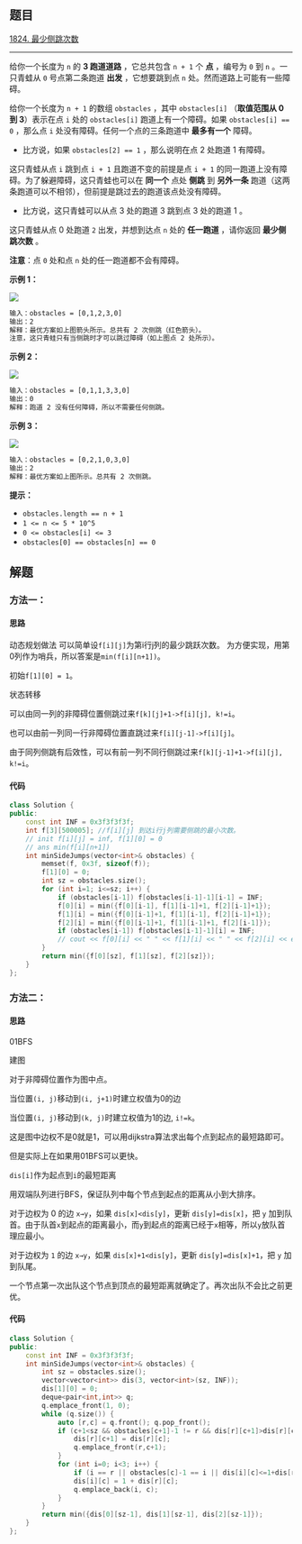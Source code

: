 ## 题目

[1824. 最少侧跳次数](https://leetcode.cn/problems/minimum-sideway-jumps/)

---

给你一个长度为 `n` 的 **3 跑道道路** ，它总共包含 `n + 1` 个 **点** ，编号为 `0` 到 `n` 。一只青蛙从 `0` 号点第二条跑道 **出发** ，它想要跳到点 `n` 处。然而道路上可能有一些障碍。

给你一个长度为 `n + 1` 的数组 `obstacles` ，其中 `obstacles[i]` （**取值范围从 0 到 3**）表示在点 `i` 处的 `obstacles[i]` 跑道上有一个障碍。如果 `obstacles[i] == 0` ，那么点 `i` 处没有障碍。任何一个点的三条跑道中 **最多有一个** 障碍。

-   比方说，如果 `obstacles[2] == 1` ，那么说明在点 2 处跑道 1 有障碍。

这只青蛙从点 `i` 跳到点 `i + 1` 且跑道不变的前提是点 `i + 1` 的同一跑道上没有障碍。为了躲避障碍，这只青蛙也可以在 **同一个** 点处 **侧跳** 到 **另外一条** 跑道（这两条跑道可以不相邻），但前提是跳过去的跑道该点处没有障碍。

-   比方说，这只青蛙可以从点 3 处的跑道 3 跳到点 3 处的跑道 1 。

这只青蛙从点 0 处跑道 `2` 出发，并想到达点 `n` 处的 **任一跑道** ，请你返回 **最少侧跳次数** 。

**注意**：点 `0` 处和点 `n` 处的任一跑道都不会有障碍。

  

**示例 1：**

![](https://assets.leetcode.com/uploads/2021/03/25/ic234-q3-ex1.png)
```txt
输入：obstacles = [0,1,2,3,0]
输出：2 
解释：最优方案如上图箭头所示。总共有 2 次侧跳（红色箭头）。
注意，这只青蛙只有当侧跳时才可以跳过障碍（如上图点 2 处所示）。
```

**示例 2：**

![](https://assets.leetcode.com/uploads/2021/03/25/ic234-q3-ex2.png)
```txt
输入：obstacles = [0,1,1,3,3,0]
输出：0
解释：跑道 2 没有任何障碍，所以不需要任何侧跳。
```

**示例 3：**

![](https://assets.leetcode.com/uploads/2021/03/25/ic234-q3-ex3.png)
```txt
输入：obstacles = [0,2,1,0,3,0]
输出：2
解释：最优方案如上图所示。总共有 2 次侧跳。
```
  

**提示：**

-   `obstacles.length == n + 1`
-   `1 <= n <= 5 * 10^5`
-   `0 <= obstacles[i] <= 3`
-   `obstacles[0] == obstacles[n] == 0`

  

## 解题

### 方法一：

#### 思路

动态规划做法
可以简单设`f[i][j]`为第i行j列的最少跳跃次数。
为方便实现，用第0列作为哨兵，所以答案是`min(f[i][n+1])`。

初始`f[1][0] = 1`。

状态转移 

可以由同一列的非障碍位置侧跳过来`f[k][j]+1->f[i][j], k!=i`。

也可以由前一列同一行非障碍位置直跳过来`f[i][j-1]->f[i][j]`。

由于同列侧跳有后效性，可以有前一列不同行侧跳过来`f[k][j-1]+1->f[i][j], k!=i`。

#### 代码

```cpp
class Solution {
public:
    const int INF = 0x3f3f3f3f;
    int f[3][500005]; //f[i][j] 到达i行j列需要侧跳的最小次数。
    // init f[i][j] = inf, f[1][0] = 0
    // ans min(f[i][n+1])
    int minSideJumps(vector<int>& obstacles) {
        memset(f, 0x3f, sizeof(f));
        f[1][0] = 0;
        int sz = obstacles.size();
        for (int i=1; i<=sz; i++) {
            if (obstacles[i-1]) f[obstacles[i-1]-1][i-1] = INF;
            f[0][i] = min({f[0][i-1], f[1][i-1]+1, f[2][i-1]+1});
            f[1][i] = min({f[0][i-1]+1, f[1][i-1], f[2][i-1]+1});
            f[2][i] = min({f[0][i-1]+1, f[1][i-1]+1, f[2][i-1]});
            if (obstacles[i-1]) f[obstacles[i-1]-1][i] = INF;
            // cout << f[0][i] << " " << f[1][i] << " " << f[2][i] << endl;
        }
        return min({f[0][sz], f[1][sz], f[2][sz]});
    }
};
```

### 方法二：

#### 思路
01BFS

建图

对于非障碍位置作为图中点。

当位置`(i, j)`移动到`(i, j+1)`时建立权值为0的边

当位置`(i, j)`移动到`(k, j)`时建立权值为1的边, `i!=k`。

这是图中边权不是0就是1，可以用dijkstra算法求出每个点到起点的最短路即可。

但是实际上在如果用01BFS可以更快。

`dis[i]`作为起点到`i`的最短距离

用双端队列进行BFS，保证队列中每个节点到起点的距离从小到大排序。

对于边权为 0 的边 `x→y`，如果 `dis[x]<dis[y]`，更新 `dis[y]=dis[x]`，把 `y` 加到队首。由于队首`x`到起点的距离最小，而`y`到起点的距离已经于`x`相等，所以`y`放队首理应最小。

对于边权为 `1` 的边 `x→y`，如果 `dis[x]+1<dis[y]`，更新 `dis[y]=dis[x]+1`，把 `y` 加到队尾。

一个节点第一次出队这个节点到顶点的最短距离就确定了。再次出队不会比之前更优。

#### 代码

```cpp
class Solution {
public:
    const int INF = 0x3f3f3f3f;
    int minSideJumps(vector<int>& obstacles) {
        int sz = obstacles.size();
        vector<vector<int>> dis(3, vector<int>(sz, INF));
        dis[1][0] = 0;
        deque<pair<int,int>> q;
        q.emplace_front(1, 0);
        while (q.size()) {
            auto [r,c] = q.front(); q.pop_front();
            if (c+1<sz && obstacles[c+1]-1 != r && dis[r][c+1]>dis[r][c]) {
                dis[r][c+1] = dis[r][c];
                q.emplace_front(r,c+1);
            }
            for (int i=0; i<3; i++) {
                if (i == r || obstacles[c]-1 == i || dis[i][c]<=1+dis[r][c]) continue;
                dis[i][c] = 1 + dis[r][c];
                q.emplace_back(i, c);
            }
        }
        return min({dis[0][sz-1], dis[1][sz-1], dis[2][sz-1]});
    }
};
```
